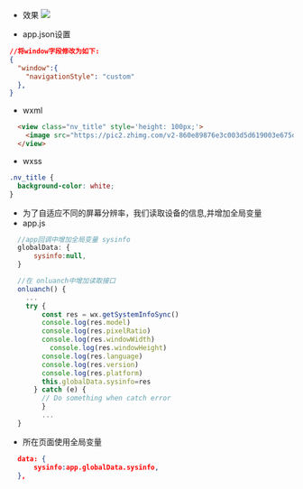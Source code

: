 + 效果
![](./src/自定义导航栏效果01.PNG)

+ app.json设置
```json
//将window字段修改为如下:
{
  "window":{
    "navigationStyle": "custom"
  },  
}
```

+ wxml
```html
  <view class="nv_title" style='height: 100px;'>
    <image src="https://pic2.zhimg.com/v2-860e89876e3c003d5d619003e675dffd_r.jpg" style="width: {{sysinfo.windowWidth}}px; height:95px"></image>
  </view>
```

+ wxss
```css
.nv_title {
  background-color: white;
}
```

+ 为了自适应不同的屏幕分辨率，我们读取设备的信息,并增加全局变量
+ app.js
```js
  //app回调中增加全局变量 sysinfo
  globalData: {
      sysinfo:null,
  }

  //在 onluanch中增加读取接口
  onluanch() {
    ...
    try {
        const res = wx.getSystemInfoSync()
        console.log(res.model)
        console.log(res.pixelRatio)
        console.log(res.windowWidth)
          console.log(res.windowHeight)
        console.log(res.language)
        console.log(res.version)
        console.log(res.platform)
        this.globalData.sysinfo=res 
      } catch (e) {
        // Do something when catch error
        }
        ...
  }
```

+ 所在页面使用全局变量
```json
  data: {
      sysinfo:app.globalData.sysinfo,
  },
```